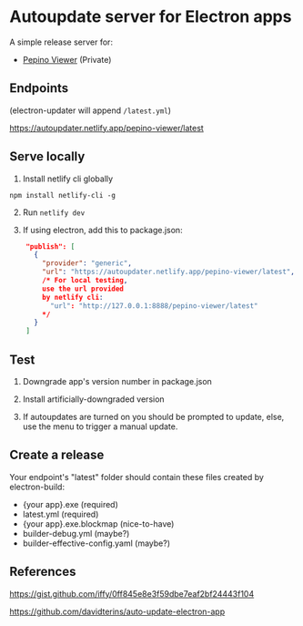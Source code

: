# Autoupdate server for Electron apps

A simple release server for:

- [Pepino Viewer](https://github.com/rubenalmaguer/pepino-viewer) (Private)

## Endpoints

(electron-updater will append `/latest.yml`)

https://autoupdater.netlify.app/pepino-viewer/latest

## Serve locally

1. Install netlify cli globally

```
npm install netlify-cli -g
```

2. Run `netlify dev`

3. If using electron, add this to package.json:

```json
    "publish": [
      {
        "provider": "generic",
        "url": "https://autoupdater.netlify.app/pepino-viewer/latest",
        /* For local testing,
        use the url provided
        by netlify cli:
          "url": "http://127.0.0.1:8888/pepino-viewer/latest"
        */
      }
    ]
```

## Test

1. Downgrade app's version number in package.json

2. Install artificially-downgraded version

3. If autoupdates are turned on you should be prompted to update, else, use the menu to trigger a manual update.

## Create a release

Your endpoint's "latest" folder should contain these files created by electron-build:

- {your app}.exe (required)
- latest.yml (required)
- {your app}.exe.blockmap (nice-to-have)
- builder-debug.yml (maybe?)
- builder-effective-config.yaml (maybe?)

## References

https://gist.github.com/iffy/0ff845e8e3f59dbe7eaf2bf24443f104

https://github.com/davidterins/auto-update-electron-app
